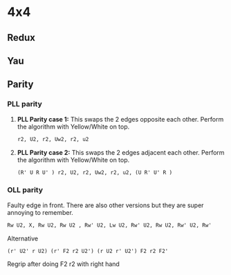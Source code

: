 # 4x4

## Redux

## Yau

## Parity

### PLL parity

1. **PLL Parity case 1:**
   This swaps the 2 edges opposite each other.
   Perform the algorithm with Yellow/White on top.

   ```txt
   r2, U2, r2, Uw2, r2, u2
   ```

2. **PLL Parity case 2:**
   This swaps the 2 edges adjacent each other. Perform the algorithm with
   Yellow/White on top.

   ```txt
   (R' U R U' ) r2, U2, r2, Uw2, r2, u2, (U R' U' R )
   ```

### OLL parity

Faulty edge in front. There are also other versions but they are super
annoying to remember.

```txt
Rw U2, X, Rw U2, Rw U2 , Rw' U2, Lw U2, Rw' U2, Rw U2, Rw' U2, Rw'
```

Alternative

```txt
(r' U2' r U2) (r' F2 r2 U2') (r U2 r' U2') F2 r2 F2'
```

Regrip after doing F2 r2 with right hand

